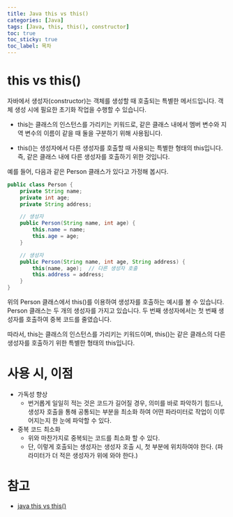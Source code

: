 ```yaml
---
title: Java this vs this()
categories: [Java]
tags: [Java, this, this(), constructor]
toc: true
toc_sticky: true
toc_label: 목차
---
```


# this vs this()

자바에서 생성자(constructor)는 객체를 생성할 때 호출되는 특별한 메서드입니다. 객체 생성 시에 필요한 초기화 작업을 수행할 수 있습니다.

- this는 클래스의 인스턴스를 가리키는 키워드로, 같은 클래스 내에서 멤버 변수와 지역 변수의 이름이 같을 때 둘을 구분하기 위해 사용됩니다.

- this()는 생성자에서 다른 생성자를 호출할 때 사용되는 특별한 형태의 this입니다. 즉, 같은 클래스 내에 다른 생성자를 호출하기 위한 것입니다.

예를 들어, 다음과 같은 Person 클래스가 있다고 가정해 봅시다.

```java
public class Person {
    private String name;
    private int age;
    private String address;

    // 생성자
    public Person(String name, int age) {
        this.name = name;
        this.age = age;
    }

    // 생성자
    public Person(String name, int age, String address) {
        this(name, age);  // 다른 생성자 호출
        this.address = address;
    }
}

```

위의 Person 클래스에서 this()를 이용하여 생성자를 호출하는 예시를 볼 수 있습니다. Person 클래스는 두 개의 생성자를 가지고 있습니다. 두 번째 생성자에서는 첫 번째 생성자를 호출하여 중복 코드를 줄였습니다.

따라서, this는 클래스의 인스턴스를 가리키는 키워드이며, this()는 같은 클래스의 다른 생성자를 호출하기 위한 특별한 형태의 this입니다.

# 사용 시, 이점

- 가독성 향상
    - 번거롭게 일일히 적는 것은 코드가 길어질 경우, 의미를 바로 파악하기 힘드나, 생성자 호출을 통해 공통되는 부분을 최소화 하여 어떤 파라미터로 작업이 이루어지는지 한 눈에 파악할 수 있다.
- 중복 코드 최소화
    - 위와 마찬가지로 중복되는 코드를 최소화 할 수 있다.
    - 단, 이렇게 호출되는 생성자는 생성자 호출 시, 첫 부분에 위치하여야 한다.
        (파라미터가 더 적은 생성자가 위에 와야 한다.)


# 참고
- [java this vs this()](https://zoosso.tistory.com/704)